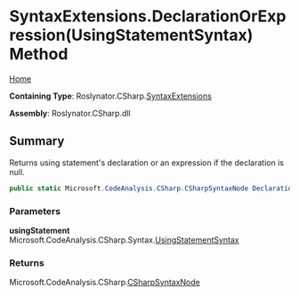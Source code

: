 # SyntaxExtensions\.DeclarationOrExpression\(UsingStatementSyntax\) Method

[Home](../../../../README.md)

**Containing Type**: Roslynator\.CSharp\.[SyntaxExtensions](../README.md)

**Assembly**: Roslynator\.CSharp\.dll

## Summary

Returns using statement's declaration or an expression if the declaration is null\.

```csharp
public static Microsoft.CodeAnalysis.CSharp.CSharpSyntaxNode DeclarationOrExpression(this Microsoft.CodeAnalysis.CSharp.Syntax.UsingStatementSyntax usingStatement)
```

### Parameters

**usingStatement** &emsp; Microsoft\.CodeAnalysis\.CSharp\.Syntax\.[UsingStatementSyntax](https://docs.microsoft.com/en-us/dotnet/api/microsoft.codeanalysis.csharp.syntax.usingstatementsyntax)

### Returns

Microsoft\.CodeAnalysis\.CSharp\.[CSharpSyntaxNode](https://docs.microsoft.com/en-us/dotnet/api/microsoft.codeanalysis.csharp.csharpsyntaxnode)

